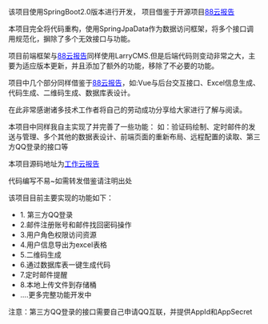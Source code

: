 <div>
	<p>该项目使用SpringBoot2.0版本进行开发， 项目借鉴于开源项目<a target="_blank" href="http://git.oschina.net/YYDeament/88ybg" style="color: blue;">88云报告</a></p>
	<p>本项目完全将代码重构，使用SpringJpaData作为数据访问框架，将多个接口调用规范化，摒除了多个无效接口与功能。</p>
	<p>项目前端框架与<a target="_blank" href="http://git.oschina.net/YYDeament/88ybg" style="color: blue;">88云报告</a>同样使用LarryCMS.但是后端代码则变动非常之大，主要为适应版本更新，并且添加了额外的功能，移除了不必要的功能。</p>
	<p>项目中几个部分同样借鉴于<a target="_blank" href="http://git.oschina.net/YYDeament/88ybg" style="color: blue;">88云报告</a>，如:Vue与后台交互接口、Excel信息生成、代码生成、二维码生成、数据库表设计。</p>
	<p>在此非常感谢诸多技术工作者将自己的劳动成功分享给大家进行了解与阅读。</p>
	<p>本项目中同样我自主实现了并完善了一些功能： 如：验证码绘制、定时邮件的发送与管理、多个其他的数据表设计、前端页面的重新布局、远程配置的读取、第三方QQ登录的接口等</p>
	<p>本项目源码地址为<a target="_black" href="https://github.com/BinSSSSS/work-reporter" style="color: blue;">工作云报告</a></p>
	<p>代码编写不易~如需转发借鉴请注明出处</p>
</div>

<div>
	<p>该项目目前主要实现的功能如下：</p>
	<ul>
		<li>1. 第三方QQ登录</li>
		<li>2.邮件注册账号和邮件找回密码操作</li>
		<li>3.用户角色权限访问资源</li>
		<li>4.用户信息导出为excel表格</li>
		<li>5.二维码生成</li>
		<li>6.通过数据库表一键生成代码</li>
		<li>7.定时邮件提醒</li>
		<li>8.本地上传文件到存储桶</li>
		<li>....更多完整功能开发中</li>
	</ul>
	<p>注意：第三方QQ登录的接口需要自己申请QQ互联，并提供AppId和AppSecret</p>
</div>